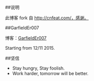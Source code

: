 ##说明

此博客 fork 自 http://cnfeat.com/，感谢。

##GarfieldEr007

博客：[GarfieldEr007](http://GarfieldEr007.github.io)

Starting from 12/11 2015.

##坚信
- Stay hungry, Stay foolish.
- Work harder, tomorrow will be better.